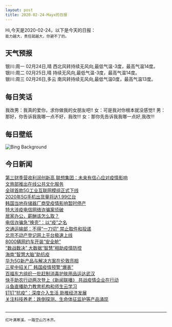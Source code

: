 ```yaml
---
layout: post
title: 2020-02-24-Mayx的日报
---
```


Hi,今天是2020-02-24，以下是今天的日报：<br><small>
能力越大，责任就越大，你避不了的。</small><!--more-->
## 天气预报
银川:周一 02月24日,晴 西北风转持续无风向,最低气温-3度，最高气温14度。<br>银川:周二 02月25日,晴 持续无风向,最低气温-3度，最高气温14度。<br>银川:周三 02月26日,多云 南风转持续无风向,最低气温0度，最高气温13度。
## 每日笑话
我改男：我真的爱你，求你做我的女朋友吧!! 女：可是我对你根本就没感觉!! 男：那好，你告诉我我哪一点不好，我改!!! 女：那你先告诉我我哪一点好,我改!!!
## 每日壁纸
![Bing Background](https://cn.bing.com/th?id=OHR.LakeGullMN_EN-US8273213396_1920x1080.jpg&rf=LaDigue_1920x1080.jpg&pid=hp "People ice fishing on Gull Lake in Brainerd, Minnesota (© Robert Benson/Cavan)")
## 今日新闻

[第三财季营收利润创新高 联想集团：未来有信心应对疫情影响](http://it.people.com.cn/n1/2020/0224/c1009-31601301.html)   
[文旅部推出在线公共文化服务](http://it.people.com.cn/n1/2020/0224/c1009-31600840.html)   
[全球首款5G工业互联网模组正式下线](http://it.people.com.cn/n1/2020/0224/c1009-31600740.html)   
[2020年5G手机出货量将达1.99亿台](http://it.people.com.cn/n1/2020/0224/c1009-31600778.html)   
[韩国当地存储器厂商受疫情影响暂时停产](http://it.people.com.cn/n1/2020/0224/c1009-31600797.html)   
[特大涉疫电信网络诈骗案侦破](http://it.people.com.cn/n1/2020/0224/c1009-31600780.html)   
[居家办公，薪酬该怎么取？](http://it.people.com.cn/n1/2020/0224/c1009-31600751.html)   
[电信诈骗急“换壳”：以“疫”之名](http://it.people.com.cn/n1/2020/0224/c1009-31600748.html)   
[交通运输部：不得“一刀切” 禁止取件和投递](http://it.people.com.cn/n1/2020/0224/c1009-31600753.html)   
[北京不动产登记网上平台极速上线](http://it.people.com.cn/n1/2020/0224/c1009-31600787.html)   
[8000辆网约车开装“安全舱”](http://it.people.com.cn/n1/2020/0224/c1009-31600791.html)   
[“数战数决” 大数据“智慧”相助疫情防控](http://it.people.com.cn/n1/2020/0224/c1009-31600666.html)   
[海南“智慧大脑”助抗疫](http://it.people.com.cn/n1/2020/0224/c1009-31600677.html)   
[华为5G新产品与解决方案在伦敦亮相](http://it.people.com.cn/n1/2020/0224/c1009-31600714.html)   
[三星中招关厂 韩国疫情预警“爆表”](http://it.people.com.cn/n1/2020/0224/c1009-31600716.html)   
[百福东方组织一批赶制消毒护肤用品运达武汉](http://it.people.com.cn/n1/2020/0223/c1009-31600270.html)   
[快手助农行动两次登上《新闻联播》 共战疫情企业在行动](http://it.people.com.cn/n1/2020/0221/c1009-31599111.html)   
[斗鱼直播助力教育机构和师生云学习](http://it.people.com.cn/n1/2020/0221/c1009-31599002.html)   
[钉钉“抗疫”：深度介入生活 助推经济发展](http://it.people.com.cn/n1/2020/0221/c1009-31598885.html)   
[关注科技养老：跌倒探测、生命体征监护等产品涌现](http://it.people.com.cn/n1/2020/0221/c1009-31598073.html)   
<br />

***

<small>红叶满寒溪，一路空山万木齐。</small>
